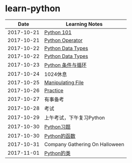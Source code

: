 # learn-python

Date | Learning Notes | 
---------|----------|
 2017-10-21 | [Python 101](./01-python-101.md) |
 2017-10-21 | [Python Operator](./02-python-operator.md) |
 2017-10-22 | [Python Data Types](./03-python-data-types.md) |
 2017-10-22 | [Python Data Types](./03-python-data-types.md) |
 2017-10-23 | [Python 条件与循环](./04-python-logic-control.md) |
 2017-10-24 | 1024休息 |
 2017-10-25 | [Manipulating File](./05-python-file.md) |
 2017-10-26 | [Practice](./06-practice.md) |
 2017-10-27 | 有事备考 |
 2017-10-28 | 考试 |
 2017-10-29 | 上午考试，下午复习Python |
 2017-10-30 | [Python习题](./07-practice.md) |
 2017-10-30 | [Python的函数](./08-python-functions.md) |
 2017-10-31 | Company Gathering On Halloween |
 2017-11-01 | [Python的类](./09-python-class.md) |
 